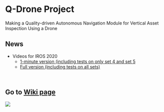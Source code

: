 # Q-Drone Project
Making a Quality-driven Autonomous Navigation Module for Vertical Asset Inspection Using a Drone
<br/>

## News
* Videos for IROS 2020
  - [1-minute version (including tests on only set 4 and set 5](https://youtu.be/y-s3sQYWZY8)
  - [Full version (including tests on all sets)](https://youtu.be/BHdCxzn9JAs)
<br/>


## Go to [Wiki page](https://github.com/yorku-ausml/vai_uav/wiki)

![](https://github.com/yorku-ausml/vai_uav/blob/master/doc_supp/test2.jpg)

